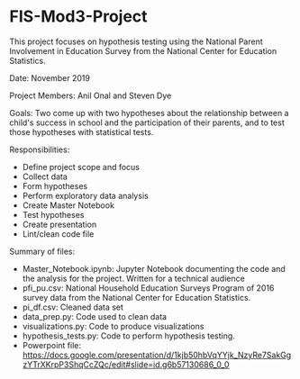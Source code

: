 # FIS-Mod3-Project
This project focuses on hypothesis testing using the National Parent Involvement in Education Survey from the National Center for Education Statistics.

Date: November 2019

Project Members: Anil Onal and Steven Dye

Goals: Two come up with two hypotheses about the relationship between a child's success in school and the participation of their parents, and to test those hypotheses with statistical tests.

Responsibilities:
 - Define project scope and focus
 - Collect data
 - Form hypotheses
 - Perform exploratory data analysis
 - Create Master Notebook
 - Test hypotheses
 - Create presentation
 - Lint/clean code file
 
Summary of files:
 - Master_Notebook.ipynb: Jupyter Notebook documenting the code and the analysis for the project. Written for a technical audience
 - pfi_pu.csv: National Household Education Surveys Program of 2016 survey data from the National Center for Education Statistics.
 - pi_df.csv: Cleaned data set
 - data_prep.py: Code used to clean data
 - visualizations.py: Code to produce visualizations
 - hypothesis_tests.py: Code to perform hypothesis testing.
 - Powerpoint file: https://docs.google.com/presentation/d/1kjb50hbVqYYjk_NzyRe7SakGgzYTrXKrpP3ShqCcZQc/edit#slide=id.g6b57130686_0_0
